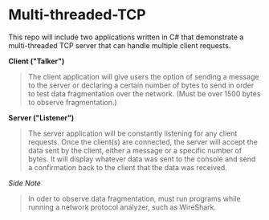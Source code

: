 # Multi-threaded-TCP
This repo will include two applications written in C# that demonstrate a multi-threaded TCP server that can handle multiple client requests.

**Client ("Talker")**
>The client application will give users the option of sending a message to the server or declaring a certain number of bytes to send in order to test data fragmentation over the network. (Must be over 1500 bytes to observe fragmentation.)

**Server ("Listener")**
>The server application will be constantly listening for any client requests. Once the client(s) are connected, the server will accept the data sent by the client, either a message or a specific number of bytes. It will display whatever data was sent to the console and send a confirmation back to the client that the data was received.

*Side Note*
>In oder to observe data fragmentation, must run programs while running a network protocol analyzer, such as WireShark.
